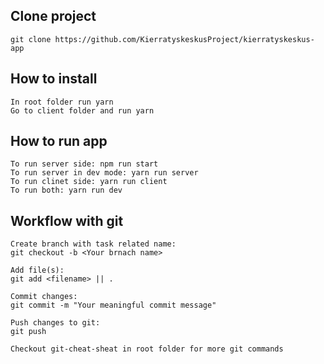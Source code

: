 ## Clone project
    git clone https://github.com/KierratyskeskusProject/kierratyskeskus-app
## How to install
    In root folder run yarn
    Go to client folder and run yarn
## How to run app
    To run server side: npm run start
    To run server in dev mode: yarn run server
    To run clinet side: yarn run client
    To run both: yarn run dev
## Workflow with git
    Create branch with task related name:
    git checkout -b <Your brnach name>
    
    Add file(s):
    git add <filename> || .
    
    Commit changes:
    git commit -m "Your meaningful commit message"
    
    Push changes to git:
    git push
    
    Checkout git-cheat-sheat in root folder for more git commands
    
    
    

